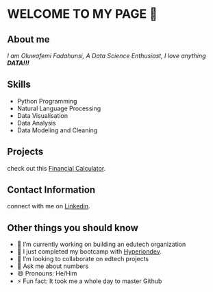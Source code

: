 # WELCOME TO MY PAGE 👋

## About me
*I am Oluwafemi Fadahunsi, A Data Science Enthusiast, I love anything **DATA!!!***

## Skills
* Python Programming
* Natural Language Processing
* Data Visualisation
* Data Analysis
* Data Modeling and Cleaning

## Projects
check out this [Financial Calculator](https://github.com/SirFemz/finalCapstone/tree/master).

## Contact Information
connect with me on [Linkedin](https://www.linkedin.com/in/oluwafemi-fadahunsi).

## Other things you should know

- 🔭 I’m currently working on building an edutech organization
- 🌱 I just completed my bootcamp with [Hyperiondev](https://www.hyperiondev.com/portfolio/146918/).
- 👯 I’m looking to collaborate on edtech projects
- 💬 Ask me about numbers
- 😄 Pronouns: He/Him
- ⚡ Fun fact: It took me a whole day to master Github
